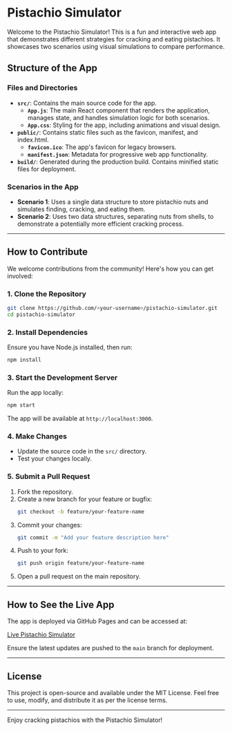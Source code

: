 # Pistachio Simulator

Welcome to the Pistachio Simulator! This is a fun and interactive web app that demonstrates different strategies for cracking and eating pistachios. It showcases two scenarios using visual simulations to compare performance.

## Structure of the App

### Files and Directories

- **`src/`**: Contains the main source code for the app.
  - **`App.js`**: The main React component that renders the application, manages state, and handles simulation logic for both scenarios.
  - **`App.css`**: Styling for the app, including animations and visual design.
- **`public/`**: Contains static files such as the favicon, manifest, and index.html.
  - **`favicon.ico`**: The app's favicon for legacy browsers.
  - **`manifest.json`**: Metadata for progressive web app functionality.
- **`build/`**: Generated during the production build. Contains minified static files for deployment.

### Scenarios in the App

- **Scenario 1**: Uses a single data structure to store pistachio nuts and simulates finding, cracking, and eating them.
- **Scenario 2**: Uses two data structures, separating nuts from shells, to demonstrate a potentially more efficient cracking process.

---

## How to Contribute

We welcome contributions from the community! Here's how you can get involved:

### 1. Clone the Repository

```bash
git clone https://github.com/<your-username>/pistachio-simulator.git
cd pistachio-simulator
```

### 2. Install Dependencies

Ensure you have Node.js installed, then run:

```bash
npm install
```

### 3. Start the Development Server

Run the app locally:

```bash
npm start
```

The app will be available at `http://localhost:3000`.

### 4. Make Changes

- Update the source code in the `src/` directory.
- Test your changes locally.

### 5. Submit a Pull Request

1. Fork the repository.
2. Create a new branch for your feature or bugfix:
   ```bash
   git checkout -b feature/your-feature-name
   ```
3. Commit your changes:
   ```bash
   git commit -m "Add your feature description here"
   ```
4. Push to your fork:
   ```bash
   git push origin feature/your-feature-name
   ```
5. Open a pull request on the main repository.

---

## How to See the Live App

The app is deployed via GitHub Pages and can be accessed at:

[Live Pistachio Simulator](https://<your-username>.github.io/pistachio-simulator/)

Ensure the latest updates are pushed to the `main` branch for deployment.

---

## License

This project is open-source and available under the MIT License. Feel free to use, modify, and distribute it as per the license terms.

---

Enjoy cracking pistachios with the Pistachio Simulator!

